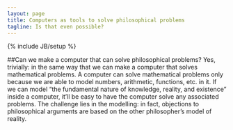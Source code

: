 ```yaml
---
layout: page
title: Computers as tools to solve philosophical problems
tagline: Is that even possible? 
---
```

{% include JB/setup %}


##Can we make a computer that can solve philosophical problems? 
Yes, trivially: in the same way that we can make a computer that solves mathematical problems. A computer can solve mathematical problems only because we are able to model numbers, arithmetic, functions, etc. in it. If we can model “the fundamental nature of knowledge, reality, and existence” inside a computer, it’ll be easy to have the computer solve any associated problems. The challenge lies in the modelling: in fact, objections to philosophical arguments are based on the other philosopher’s model of reality.

